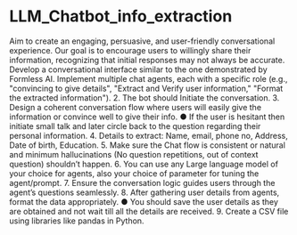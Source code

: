 # LLM_Chatbot_info_extraction
Aim to create an engaging, persuasive, and user-friendly conversational experience. Our goal is to encourage users to willingly share their information, recognizing that initial responses may not always be accurate.
Develop a conversational interface similar to the one demonstrated by Formless AI.
Implement multiple chat agents, each with a specific role (e.g., "convincing to give details",
"Extract and Verify user information," "Format the extracted information").
2. The bot should Initiate the conversation.
3. Design a coherent conversation flow where users will easily give the information or convince
well to give their info.
● If the user is hesitant then initiate small talk and later circle back to the question
regarding their personal information.
4. Details to extract: Name, email, phone no, Address, Date of birth, Education.
5. Make sure the Chat flow is consistent or natural and minimum hallucinations (No question
repetitions, out of context question) shouldn’t happen.
6. You can use any Large language model of your choice for agents, also your choice of
parameter for tuning the agent/prompt.
7. Ensure the conversation logic guides users through the agent’s questions seamlessly.
8. After gathering user details from agents, format the data appropriately.
● You should save the user details as they are obtained and not wait till all the details are
received.
9. Create a CSV file using libraries like pandas in Python.

